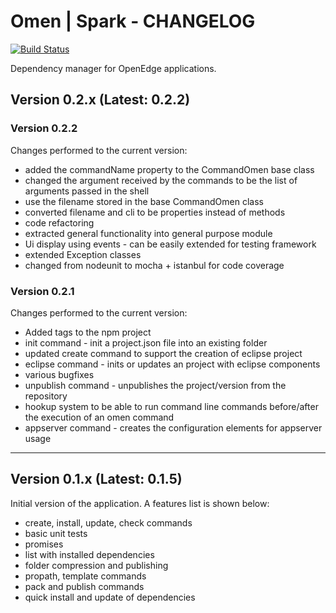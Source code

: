 # Omen | Spark - CHANGELOG
[![Build Status](https://travis-ci.org/thg2oo6/spark-omen.svg?branch=master)](https://travis-ci.org/thg2oo6/spark-omen)

Dependency manager for OpenEdge applications.

## Version 0.2.x (Latest: 0.2.2)

### Version 0.2.2

Changes performed to the current version:
   * added the commandName property to the CommandOmen base class
   * changed the argument received by the commands to be the list of
   arguments passed in the shell
   * use the filename stored in the base CommandOmen class
   * converted filename and cli to be properties instead of methods
   * code refactoring
   * extracted general functionality into general purpose module
   * Ui display using events - can be easily extended for testing framework
   * extended Exception classes
   * changed from nodeunit to mocha + istanbul for code coverage

### Version 0.2.1

Changes performed to the current version:
   * Added tags to the npm project
   * init command - init a project.json file into an existing folder
   * updated create command to support the creation of eclipse project
   * eclipse command - inits or updates an project with eclipse components
   * various bugfixes
   * unpublish command - unpublishes the project/version from the repository
   * hookup system to be able to run command line commands before/after the
   execution of an omen command
   * appserver command - creates the configuration elements for appserver usage

--- 

## Version 0.1.x (Latest: 0.1.5)
    
Initial version of the application. A features list is shown below:
   * create, install, update, check commands
   * basic unit tests
   * promises
   * list with installed dependencies
   * folder compression and publishing
   * propath, template commands
   * pack and publish commands
   * quick install and update of dependencies